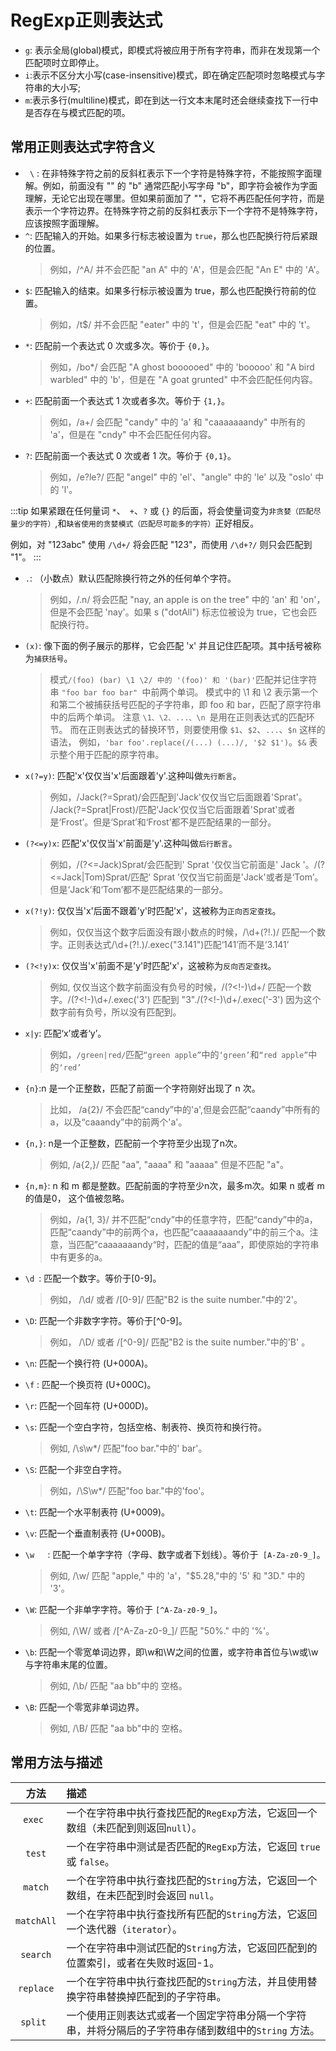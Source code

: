 # RegExp正则表达式

- `g`: 表示全局(global)模式，即模式将被应用于所有字符串，而非在发现第一个匹配项时立即停止。
- `i`:表示不区分大小写(case-insensitive)模式，即在确定匹配项时忽略模式与字符串的大小写;
- `m`:表示多行(multiline)模式，即在到达一行文本末尾时还会继续查找下一行中是否存在与模式匹配的项。

## 常用正则表达式字符含义

- ` \` : 在非特殊字符之前的反斜杠表示下一个字符是特殊字符，不能按照字面理解。例如，前面没有 "\" 的 "b" 通常匹配小写字母 "b"，即字符会被作为字面理解，无论它出现在哪里。但如果前面加了 "\"，它将不再匹配任何字符，而是表示一个字符边界。在特殊字符之前的反斜杠表示下一个字符不是特殊字符，应该按照字面理解。
- `^`: 匹配输入的开始。如果多行标志被设置为 `true`，那么也匹配换行符后紧跟的位置。
    > 例如，/^A/ 并不会匹配 "an A" 中的 'A'，但是会匹配 "An E" 中的 'A'。
- `$`: 匹配输入的结束。如果多行标示被设置为 true，那么也匹配换行符前的位置。
	> 例如，/t$/ 并不会匹配 "eater" 中的 't'，但是会匹配 "eat" 中的 't'。
- `*`: 匹配前一个表达式 0 次或多次。等价于 `{0,}`。
	> 例如，/bo*/ 会匹配 "A ghost boooooed" 中的 'booooo' 和 "A bird warbled" 中的 'b'，但是在 "A goat grunted" 中不会匹配任何内容。
- `+`: 匹配前面一个表达式 1 次或者多次。等价于 `{1,}`。
	> 例如，/a+/ 会匹配 "candy" 中的 'a' 和 "caaaaaaandy" 中所有的 'a'，但是在 "cndy" 中不会匹配任何内容。 
- `?`: 匹配前面一个表达式 0 次或者 1 次。等价于 `{0,1}`。
	> 例如，/e?le?/ 匹配 "angel" 中的 'el'、"angle" 中的 'le' 以及 "oslo' 中的 'l'。

:::tip
如果紧跟在任何量词 `*`、` +`、`?` 或 `{}` 的后面，将会使量词变为`非贪婪（匹配尽量少的字符）`,和`缺省使用的贪婪模式（匹配尽可能多的字符）`正好相反。

例如，对 "123abc" 使用 `/\d+/` 将会匹配 "123"，而使用 `/\d+?/` 则只会匹配到 "1"。
:::

- `.`: （小数点）默认匹配除换行符之外的任何单个字符。
	> 例如，/.n/ 将会匹配 "nay, an apple is on the tree" 中的 'an' 和 'on'，但是不会匹配 'nay'。如果 s ("dotAll") 标志位被设为 true，它也会匹配换行符。

- `(x)`: 像下面的例子展示的那样，它会匹配 'x' 并且记住匹配项。其中括号被称为`捕获括号`。
	> 模式` /(foo) (bar) \1 \2/ 中的 '(foo)' 和 '(bar)' `匹配并记住字符串 `"foo bar foo bar" `中前两个单词。
	模式中的 \1 和 \2 表示第一个和第二个被捕获括号匹配的子字符串，即 foo 和 bar，匹配了原字符串中的后两个单词。
	注意 `\1、\2、...、\n `是用在正则表达式的匹配环节。
	而在正则表达式的替换环节，则要使用像 `$1`、`$2`、`...`、`$n` 这样的语法，
	例如，`'bar foo'.replace(/(...) (...)/, '$2 $1')`。`$&` 表示整个用于匹配的原字符串。

- `x(?=y)`: 匹配'x'仅仅当'x'后面跟着'y'.这种叫做`先行断言`。
	> 例如，/Jack(?=Sprat)/会匹配到'Jack'仅仅当它后面跟着'Sprat'。
	/Jack(?=Sprat|Frost)/匹配‘Jack’仅仅当它后面跟着'Sprat'或者是‘Frost’。但是‘Sprat’和‘Frost’都不是匹配结果的一部分。

- `(?<=y)x`: 匹配'x'仅仅当'x'前面是'y'.这种叫做`后行断言`。
	> 例如，/(?<=Jack)Sprat/会匹配到' Sprat '仅仅当它前面是' Jack '。/(?<=Jack|Tom)Sprat/匹配‘ Sprat ’仅仅当它前面是'Jack'或者是‘Tom’。但是‘Jack’和‘Tom’都不是匹配结果的一部分。

- `x(?!y)`: 仅仅当'x'后面不跟着'y'时匹配'x'，这被称为`正向否定查找`。
	> 例如，仅仅当这个数字后面没有跟小数点的时候，/\d+(?!\.)/ 匹配一个数字。正则表达式/\d+(?!\.)/.exec("3.141")匹配‘141’而不是‘3.141’

- `(?<!y)x`: 仅仅当'x'前面不是'y'时匹配'x'，这被称为`反向否定查找`。
	> 例如, 仅仅当这个数字前面没有负号的时候，/(?<!-)\d+/ 匹配一个数字。/(?<!-)\d+/.exec('3') 匹配到 "3"./(?<!-)\d+/.exec('-3') 因为这个数字前有负号，所以没有匹配到。

- `x|y`: 匹配‘x’或者‘y’。
	> 例如，`/green|red/`匹配`“green apple”`中的`‘green’`和`“red apple”`中的`‘red’`

- `{n}`:n 是一个正整数，匹配了前面一个字符刚好出现了 n 次。
	> 比如， /a{2}/ 不会匹配“candy”中的'a',但是会匹配“caandy”中所有的 a，以及“caaandy”中的前两个'a'。

- `{n,}`:	n是一个正整数，匹配前一个字符至少出现了n次。
	> 例如, /a{2,}/ 匹配 "aa", "aaaa" 和 "aaaaa" 但是不匹配 "a"。

- `{n,m}`: n 和 m 都是整数。匹配前面的字符至少n次，最多m次。如果 n 或者 m 的值是0， 这个值被忽略。
	> 例如，/a{1, 3}/ 并不匹配“cndy”中的任意字符，匹配“candy”中的a，匹配“caandy”中的前两个a，也匹配“caaaaaaandy”中的前三个a。注意，当匹配”caaaaaaandy“时，匹配的值是“aaa”，即使原始的字符串中有更多的a。

- `\d `: 匹配一个数字。等价于[0-9]。
	> 例如， /\d/ 或者 /[0-9]/ 匹配"B2 is the suite number."中的'2'。

- `\D`: 匹配一个非数字字符。等价于[^0-9]。
	> 例如， /\D/ 或者 /[^0-9]/ 匹配"B2 is the suite number."中的'B' 。

- `\n`: 匹配一个换行符 (U+000A)。

- `\f` : 匹配一个换页符 (U+000C)。	

- `\r`: 匹配一个回车符 (U+000D)。

- `\s`: 匹配一个空白字符，包括空格、制表符、换页符和换行符。
	> 例如, /\s\w*/ 匹配"foo bar."中的' bar'。
	
- `\S`: 	匹配一个非空白字符。
	> 例如，/\S\w*/ 匹配"foo bar."中的'foo'。
	
- `\t`: 匹配一个水平制表符 (U+0009)。

- `\v`: 匹配一个垂直制表符 (U+000B)。

- `\w	`: 	匹配一个单字字符（字母、数字或者下划线）。等价于` [A-Za-z0-9_]`。
	> 例如, /\w/ 匹配 "apple," 中的 'a'，"$5.28,"中的 '5' 和 "3D." 中的 '3'。
	
- `\W`: 匹配一个非单字字符。等价于 `[^A-Za-z0-9_]`。
	> 例如, /\W/ 或者 /[^A-Za-z0-9_]/ 匹配 "50%." 中的 '%'。

- `\b`: 匹配一个零宽单词边界，即\w和\W之间的位置，或字符串首位与\w或\w与字符串末尾的位置。
    > 例如, /\b/ 匹配 "aa bb"中的 空格。
    
- `\B`: 匹配一个零宽非单词边界。
    > 例如, /\B/ 匹配 "aa bb"中的 空格。
## 常用方法与描述
|    方法    | 描述                                                                                                  |
| :--------: | :---------------------------------------------------------------------------------------------------- |
|  `exec `   | 一个在字符串中执行查找匹配的`RegExp`方法，它返回一个数组（未匹配到则返回`null`）。                    |
|   `test`   | 一个在字符串中测试是否匹配的`RegExp`方法，它返回 `true `或 `false`。                                  |
|  `match`   | 一个在字符串中执行查找匹配的`String`方法，它返回一个数组，在未匹配到时会返回 `null`。                 |
| `matchAll` | 一个在字符串中执行查找所有匹配的`String`方法，它返回一个迭代器（`iterator`）。                        |
|  `search`  | 一个在字符串中测试匹配的`String`方法，它返回匹配到的位置索引，或者在失败时返回-1。                    |
| `replace`  | 一个在字符串中执行查找匹配的`String`方法，并且使用替换字符串替换掉匹配到的子字符串。                  |
|  `split `  | 一个使用正则表达式或者一个固定字符串分隔一个字符串，并将分隔后的子字符串存储到数组中的`String` 方法。 |